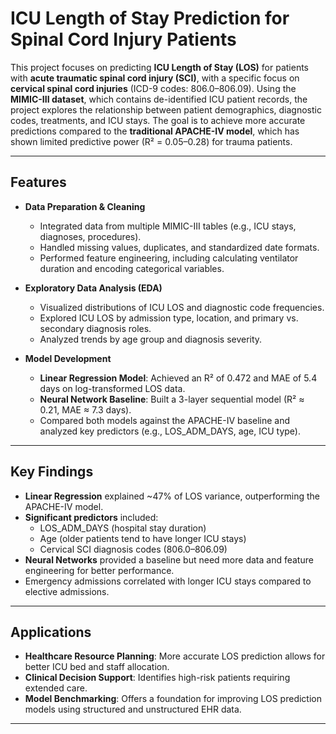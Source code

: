 # ICU Length of Stay Prediction for Spinal Cord Injury Patients

This project focuses on predicting **ICU Length of Stay (LOS)** for patients with **acute traumatic spinal cord injury (SCI)**, with a specific focus on **cervical spinal cord injuries** (ICD-9 codes: 806.0–806.09). Using the **MIMIC-III dataset**, which contains de-identified ICU patient records, the project explores the relationship between patient demographics, diagnostic codes, treatments, and ICU stays. The goal is to achieve more accurate predictions compared to the **traditional APACHE-IV model**, which has shown limited predictive power (R² = 0.05–0.28) for trauma patients.

---

## **Features**
- **Data Preparation & Cleaning**
  - Integrated data from multiple MIMIC-III tables (e.g., ICU stays, diagnoses, procedures).
  - Handled missing values, duplicates, and standardized date formats.
  - Performed feature engineering, including calculating ventilator duration and encoding categorical variables.

- **Exploratory Data Analysis (EDA)**
  - Visualized distributions of ICU LOS and diagnostic code frequencies.
  - Explored ICU LOS by admission type, location, and primary vs. secondary diagnosis roles.
  - Analyzed trends by age group and diagnosis severity.

- **Model Development**
  - **Linear Regression Model**: Achieved an R² of 0.472 and MAE of 5.4 days on log-transformed LOS data.
  - **Neural Network Baseline**: Built a 3-layer sequential model (R² ≈ 0.21, MAE ≈ 7.3 days).
  - Compared both models against the APACHE-IV baseline and analyzed key predictors (e.g., LOS_ADM_DAYS, age, ICU type).

---

## **Key Findings**
- **Linear Regression** explained ~47% of LOS variance, outperforming the APACHE-IV model.
- **Significant predictors** included:
  - LOS_ADM_DAYS (hospital stay duration)
  - Age (older patients tend to have longer ICU stays)
  - Cervical SCI diagnosis codes (806.0–806.09)
- **Neural Networks** provided a baseline but need more data and feature engineering for better performance.
- Emergency admissions correlated with longer ICU stays compared to elective admissions.

---

## **Applications**
- **Healthcare Resource Planning**: More accurate LOS prediction allows for better ICU bed and staff allocation.
- **Clinical Decision Support**: Identifies high-risk patients requiring extended care.
- **Model Benchmarking**: Offers a foundation for improving LOS prediction models using structured and unstructured EHR data.

---
